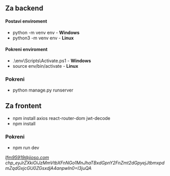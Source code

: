 ## Za backend

#### Postavi enviroment
- python -m venv env - **Windows**
- python3 -m venv env - **Linux**
#### Pokreni enviroment
- .\env\Scripts\Activate.ps1 - **Windows**
- source env/bin/activate - **Linux**
### Pokreni
- python manage.py runserver

## Za frontent
- npm install axios react-router-dom jwt-decode
- npm install
### Pokreni
- npm run dev

*lfm95919@jioso.com*
*chp_eyJrZXkiOiJzMmVtbXFnNGo1MnJhaTBxdGpnY2FnZmt2dGpyejJtbmxpdmZqdGxjcGU0ZGsxdjA4anpwIn0=I3juQA*